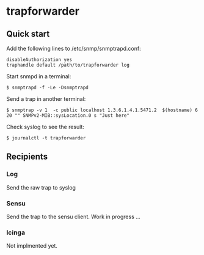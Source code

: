 # trapforwarder

## Quick start

Add the following lines to /etc/snmp/snmptrapd.conf:

    disableAuthorization yes
    traphandle default /path/to/trapforwarder log

Start snmpd in a terminal:

    $ snmptrapd -f -Le -Dsnmptrapd

Send a trap in another terminal:

    $ snmptrap -v 1  -c public localhost 1.3.6.1.4.1.5471.2  $(hostname) 6 20 "" SNMPv2-MIB::sysLocation.0 s "Just here"

Check syslog to see the result:

    $ journalctl -t trapforwarder

## Recipients

### Log
Send the raw trap to syslog

### Sensu
Send the trap to the sensu client. Work in progress ...

### Icinga
Not implmented yet.
